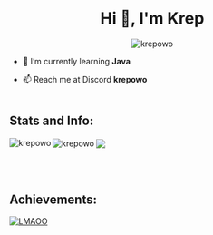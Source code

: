 <h1 align="center">Hi 👋, I'm Krep</h1>
<p align="left">

<p align="center"><img src="https://count.getloli.com/get/@krepowo?theme=rule34" alt="krepowo" align="center" /></p>

- 🌱 I’m currently learning **Java**

- 📫 Reach me at Discord **krepowo**<br><br>
<h2 align="left">Stats and Info:</h2>
<img align="left" src="https://github-readme-stats.vercel.app/api/top-langs?username=krepowo&show_icons=true&locale=en&layout=compact" alt="krepowo" /><img align="center" src="https://github-readme-stats.vercel.app/api?username=krepowo&show_icons=true&locale=en" alt="krepowo" />
 <img src="https://top.gg/api/widget/1001442084613529711.svg" align="center">

<br><br>
<h2 align="left">Achievements:</h2>

<p align="left"> <a href="https://github.com/ryo-ma/github-profile-trophy"><img src="https://github-profile-trophy.vercel.app/?username=krepowo&title=MultiLanguage,Repositories,Commits" alt="LMAOO" /></a> </p>

